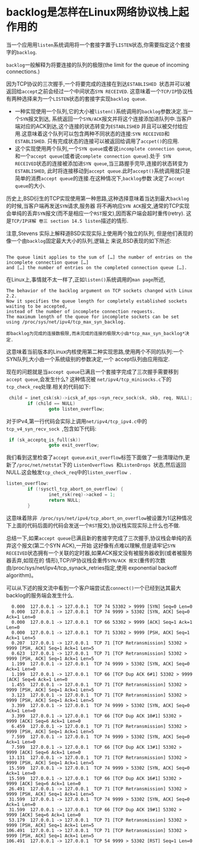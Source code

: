 # backlog是怎样在Linux网络协议栈上起作用的

当一个应用用`listen`系统调用将一个套接字置于`LISTEN`状态,你需要指定这个套接字的`backlog`.

`backlog`一般解释为将要连接的队列的极限(the limit for the queue of incoming connections.)

因为TCP协议的三次握手,一个将要完成的连接在到达`ESTABLISHED `状态并可以被返回给`accept`之前会经过一个中间状态`SYN RECEIVED`.
这意味着一个`TCP/IP`协议栈有两种选择来为一个`LISTEN`状态的套接字实现`backlog queue`.

- 一种实现使用一个队列,它的大小被`listen()`系统调用的`backlog`参数决定.当一个`SYN`报文到达,
系统返回一个`SYN/ACK`报文并将这个连接添加进队列中.当客户端对应的ACK到达,这个连接的状态转变为`ESTABLISHED`
并且可以被交付给应用.这意味着这个队列可以包含两种不同状态的连接:`SYN RECEIVED`和`ESTABLISHED`.
只有完成状态的连接可以被返回给调用了`accpet()`的应用.
- 这个实现使用两个队列,一个`SYN queue`或者说`incomplete connection queue`,和一个`accept queue`(或者说`complete connection queue`).处于` SYN RECEIVED`状态的连接被添加进`SYN queue`,当三路握手完毕,连接的状态转变为`ESTABLISHED`,
此时将连接移动到`accept queue`.此时`accept()`系统调用就只是简单的消费`accept queue`的连接.在这种情况下,`backlog`参数
决定了`accept queue`的大小.

历史上,BSD衍生的TCP实现使用第一种思路,这种选择意味着当达到最大`backlog`的时候,当客户端再发送`SYN`请求,服务器
将不再响应`SYN ACK`报文,通常的TCP实现会单纯的丢弃`SYN`报文(而不是相应一个`RST`报文),因而客户端会超时重传(retry).
这是`TCP/IP详解 卷三 section 14.5 listen`描述的情形.

注意,Stevens 实际上解释道BSD实现实际上使用两个独立的队列,   但是他们表现的像一个由`backlog`固定最大大小的队列,逻辑上
来说,BSD表现的如下所述:
```

The queue limit applies to the sum of […] the number of entries on the incomplete connection queue […] 
and […] the number of entries on the completed connection queue […].

```

在Linux上,事情就不太一样了,正如`listen()`系统调用的`man page`所述,
```
The behavior of the backlog argument on TCP sockets changed with Linux 2.2. 
Now it specifies the queue length for completely established sockets waiting to be accepted, 
instead of the number of incomplete connection requests. 
The maximum length of the queue for incomplete sockets can be set 
using /proc/sys/net/ipv4/tcp_max_syn_backlog.

即backlog为完成的连接数极限,而未完成的连接的极限大小由*tcp_max_syn_backlog*决定.
```

这意味着当前版本的Linux内核使用第二种实现思路,使用两个不同的队列:一个SYN队列,大小由一个系统级别的参数决定,一个
accept队列由应用指定.

现在的问题就是当`accept queue`已满且一个套接字完成了三次握手需要移到`accept queue`,会发生什么?
这种情况被 `net/ipv4/tcp_minisocks.c`下的`tcp_check_req`处理.相关的代码如下:
```c
 child = inet_csk(sk)->icsk_af_ops->syn_recv_sock(sk, skb, req, NULL);
        if (child == NULL)
                goto listen_overflow;
```

对于IPv4,第一行代码会实际上调用`net/ipv4/tcp_ipv4.c`中的`tcp_v4_syn_recv_sock `,包含如下代码:
```c
 if (sk_acceptq_is_full(sk))
                goto exit_overflow;
```

我们看到这里检查了`accept queue`.`exit_overflow`标签下面做了一些清理动作,更新了`/proc/net/netstat`下的
`ListenOverflows `和`ListenDrops `状态,然后返回NULL.这会触发`tcp_check_req`中的`listen_overflow `.

```c
listen_overflow:
        if (!sysctl_tcp_abort_on_overflow) {
                inet_rsk(req)->acked = 1;
                return NULL;
        }
```

这意味着除非` /proc/sys/net/ipv4/tcp_abort_on_overflow`被设置为1(这种情况下上面的代码后面的代码会发送一个`RST`报文),协议栈实现实际上什么也不做.

总结一下,如果`accept queue`已满且新的套接字完成了三次握手,协议栈会单纯的丢弃这个报文(第二个SYN ACK),一开始
这好像有点难以理解,但是请牢记`SYN RECEIVED`状态拥有一个关联的定时器,如果ACK报文没有被服务器收到(或者被服务器丢弃,如现在的
情形),TCP/IP协议栈会重传`SYN/ACK 报文`(重传的次数由/proc/sys/net/ipv4/tcp_synack_retries指定,使用 
exponential backoff algorithm)。

可以从下述的报文流中看到一个客户端尝试去`connect()`一个已经到达其最大backlog的服务端会发生什么.
```
  0.000  127.0.0.1 -> 127.0.0.1  TCP 74 53302 > 9999 [SYN] Seq=0 Len=0
  0.000  127.0.0.1 -> 127.0.0.1  TCP 74 9999 > 53302 [SYN, ACK] Seq=0 Ack=1 Len=0
  0.000  127.0.0.1 -> 127.0.0.1  TCP 66 53302 > 9999 [ACK] Seq=1 Ack=1 Len=0
  0.000  127.0.0.1 -> 127.0.0.1  TCP 71 53302 > 9999 [PSH, ACK] Seq=1 Ack=1 Len=5
  0.207  127.0.0.1 -> 127.0.0.1  TCP 71 [TCP Retransmission] 53302 > 9999 [PSH, ACK] Seq=1 Ack=1 Len=5
  0.623  127.0.0.1 -> 127.0.0.1  TCP 71 [TCP Retransmission] 53302 > 9999 [PSH, ACK] Seq=1 Ack=1 Len=5
  1.199  127.0.0.1 -> 127.0.0.1  TCP 74 9999 > 53302 [SYN, ACK] Seq=0 Ack=1 Len=0
  1.199  127.0.0.1 -> 127.0.0.1  TCP 66 [TCP Dup ACK 6#1] 53302 > 9999 [ACK] Seq=6 Ack=1 Len=0
  1.455  127.0.0.1 -> 127.0.0.1  TCP 71 [TCP Retransmission] 53302 > 9999 [PSH, ACK] Seq=1 Ack=1 Len=5
  3.123  127.0.0.1 -> 127.0.0.1  TCP 71 [TCP Retransmission] 53302 > 9999 [PSH, ACK] Seq=1 Ack=1 Len=5
  3.399  127.0.0.1 -> 127.0.0.1  TCP 74 9999 > 53302 [SYN, ACK] Seq=0 Ack=1 Len=0
  3.399  127.0.0.1 -> 127.0.0.1  TCP 66 [TCP Dup ACK 10#1] 53302 > 9999 [ACK] Seq=6 Ack=1 Len=0
  6.459  127.0.0.1 -> 127.0.0.1  TCP 71 [TCP Retransmission] 53302 > 9999 [PSH, ACK] Seq=1 Ack=1 Len=5
  7.599  127.0.0.1 -> 127.0.0.1  TCP 74 9999 > 53302 [SYN, ACK] Seq=0 Ack=1 Len=0
  7.599  127.0.0.1 -> 127.0.0.1  TCP 66 [TCP Dup ACK 13#1] 53302 > 9999 [ACK] Seq=6 Ack=1 Len=0
 13.131  127.0.0.1 -> 127.0.0.1  TCP 71 [TCP Retransmission] 53302 > 9999 [PSH, ACK] Seq=1 Ack=1 Len=5
 15.599  127.0.0.1 -> 127.0.0.1  TCP 74 9999 > 53302 [SYN, ACK] Seq=0 Ack=1 Len=0
 15.599  127.0.0.1 -> 127.0.0.1  TCP 66 [TCP Dup ACK 16#1] 53302 > 9999 [ACK] Seq=6 Ack=1 Len=0
 26.491  127.0.0.1 -> 127.0.0.1  TCP 71 [TCP Retransmission] 53302 > 9999 [PSH, ACK] Seq=1 Ack=1 Len=5
 31.599  127.0.0.1 -> 127.0.0.1  TCP 74 9999 > 53302 [SYN, ACK] Seq=0 Ack=1 Len=0
 31.599  127.0.0.1 -> 127.0.0.1  TCP 66 [TCP Dup ACK 19#1] 53302 > 9999 [ACK] Seq=6 Ack=1 Len=0
 53.179  127.0.0.1 -> 127.0.0.1  TCP 71 [TCP Retransmission] 53302 > 9999 [PSH, ACK] Seq=1 Ack=1 Len=5
106.491  127.0.0.1 -> 127.0.0.1  TCP 71 [TCP Retransmission] 53302 > 9999 [PSH, ACK] Seq=1 Ack=1 Len=5
106.491  127.0.0.1 -> 127.0.0.1  TCP 54 9999 > 53302 [RST] Seq=1 Len=0

```
